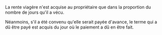   
 La rente viagère n'est acquise au propriétaire que dans la proportion du nombre de jours qu'il a vécu.  

  
 Néanmoins, s'il a été convenu qu'elle serait payée d'avance, le terme qui a dû être payé est acquis du jour où le paiement a dû en être fait.  
